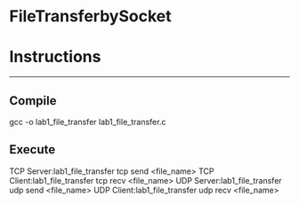 # FileTransferbySocket

# Instructions
---
## Compile
gcc -o lab1_file_transfer lab1_file_transfer.c
## Execute
TCP Server:lab1_file_transfer tcp send <ip> <port> <file_name>
TCP Client:lab1_file_transfer tcp recv <ip> <port> <file_name>
UDP Server:lab1_file_transfer udp send <ip> <port> <file_name>
UDP Client:lab1_file_transfer udp recv <ip> <port> <file_name>
